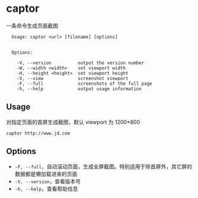 # captor

一条命令生成页面截图

```shell
  Usage: captor <url> [filename] [options]


  Options:

    -V, --version          output the version number
    -W, --width <width>    set viewport width
    -H, --height <height>  set viewport height
    -V, --view             screenshot viewport
    -F, --full             screenshots of the full page
    -h, --help             output usage information
```

## Usage

对指定页面的首屏生成截图，默认 viewport 为 1200*800

```
captor http://www.jd.com
```

## Options

* `-F, --full`，自动滚动页面，生成全屏截图。特别适用于除首屏外，其它屏的数据都是懒加载进来的页面
* `-V, --version`，查看版本号
* `-h, --help`，查看帮助信息
